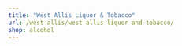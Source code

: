 ```yaml
---
title: "West Allis Liquor & Tobacco"
url: /west-allis/west-allis-liquor-and-tobacco/
shop: alcohol
---
```

